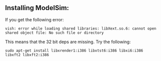 ## Installing ModelSim:

If you get the following error:
```
vish: error while loading shared libraries: libXext.so.6: cannot open shared object file: No such file or directory
```
This means that the 32 bit deps are missing. Try the following:
```
sudo apt-get install libxrender1:i386 libxtst6:i386 libxi6:i386 libxft2 libxft2:i386
```
